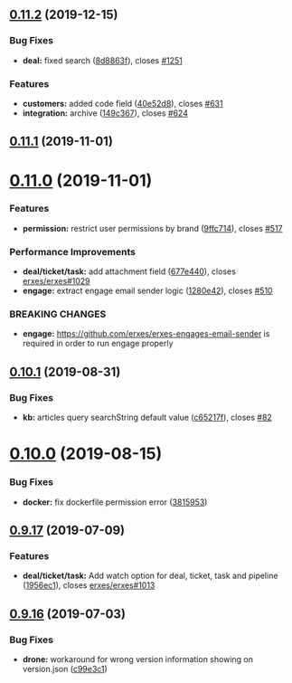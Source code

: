 ## [0.11.2](https://github.com/erxes/erxes-widgets-api/compare/0.11.1...0.11.2) (2019-12-15)


### Bug Fixes

* **deal:** fixed search ([8d8863f](https://github.com/erxes/erxes-widgets-api/commit/8d8863f)), closes [#1251](https://github.com/erxes/erxes-widgets-api/issues/1251)


### Features

* **customers:** added code field ([40e52d8](https://github.com/erxes/erxes-widgets-api/commit/40e52d8)), closes [#631](https://github.com/erxes/erxes-widgets-api/issues/631)
* **integration:** archive ([149c367](https://github.com/erxes/erxes-widgets-api/commit/149c367)), closes [#624](https://github.com/erxes/erxes-widgets-api/issues/624)

## [0.11.1](https://github.com/erxes/erxes-widgets-api/compare/0.11.0...0.11.1) (2019-11-01)

# [0.11.0](https://github.com/erxes/erxes-widgets-api/compare/0.10.1...0.11.0) (2019-11-01)


### Features

* **permission:** restrict user permissions by brand ([9ffc714](https://github.com/erxes/erxes-widgets-api/commit/9ffc714)), closes [#517](https://github.com/erxes/erxes-widgets-api/issues/517)


### Performance Improvements

* **deal/ticket/task:** add attachment field ([677e440](https://github.com/erxes/erxes-widgets-api/commit/677e440)), closes [erxes/erxes#1029](https://github.com/erxes/erxes/issues/1029)
* **engage:** extract engage email sender logic ([1280e42](https://github.com/erxes/erxes-widgets-api/commit/1280e42)), closes [#510](https://github.com/erxes/erxes-widgets-api/issues/510)


### BREAKING CHANGES

* **engage:** https://github.com/erxes/erxes-engages-email-sender is required in order to run engage properly

## [0.10.1](https://github.com/erxes/erxes-widgets-api/compare/0.10.0...0.10.1) (2019-08-31)


### Bug Fixes

* **kb:** articles query searchString default value ([c65217f](https://github.com/erxes/erxes-widgets-api/commit/c65217f)), closes [#82](https://github.com/erxes/erxes-widgets-api/issues/82)

# [0.10.0](https://github.com/erxes/erxes-widgets-api/compare/0.9.17...0.10.0) (2019-08-15)


### Bug Fixes

* **docker:** fix dockerfile permission error ([3815953](https://github.com/erxes/erxes-widgets-api/commit/3815953))

## [0.9.17](https://github.com/erxes/erxes-widgets-api/compare/0.9.16...0.9.17) (2019-07-09)


### Features

* **deal/ticket/task:** Add watch option for deal, ticket, task and pipeline ([1956ec1](https://github.com/erxes/erxes-widgets-api/commit/1956ec1)), closes [erxes/erxes#1013](https://github.com/erxes/erxes/issues/1013)

## [0.9.16](https://github.com/erxes/erxes-widgets-api/compare/0.9.15...0.9.16) (2019-07-03)


### Bug Fixes

* **drone:** workaround for wrong version information showing on version.json ([c99e3c1](https://github.com/erxes/erxes-widgets-api/commit/c99e3c1))
